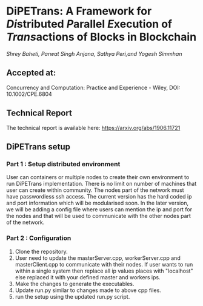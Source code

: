 # DiPETrans: A Framework for *Di*stributed *P*arallel *E*xecution of *Trans*actions of Blocks in Blockchain

*Shrey Baheti, Parwat Singh Anjana, Sathya Peri,and Yogesh Simmhan*

## Accepted at: 
Concurrency and Computation: Practice and Experience - Wiley, DOI: 10.1002/CPE.6804

## Technical Report
The technical report is available here: https://arxiv.org/abs/1906.11721

## DiPETrans setup

### Part 1 : Setup distributed environment

User can containers or multiple nodes to create their own environment to run DiPETrans implementation. There is no limit on number of machines that user can create within community. The nodes part of the network must have passwordless ssh access. The current version has the hard coded ip and port information which will be modularised soon. In the later version, we will be adding a config file where users can mention the ip and port for the nodes and that will be used to communicate with the other nodes part of the network.

### Part 2 : Configuration 

1. Clone the repository. 
2. User need to update the masterServer.cpp, workerServer.cpp and masterClient.cpp to communicate with their nodes. If user wants to run within a single system then replace all ip values places with "localhost" else replaced it with your defined master and workers ips.
3. Make the changes to generate the executables.
4. Update run.py similar to changes made to above cpp files.
5. run the setup using the updated run.py script.
